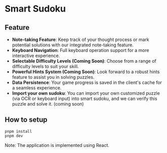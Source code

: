 # Smart Sudoku

## Feature

- **Note-taking Feature**: Keep track of your thought process or mark potential solutions with our integrated note-taking feature.
- **Keyboard Navigation**: Full keyboard operation support for a more interactive experience.
- **Selectable Difficulty Levels (Coming Soon)**: Choose from a range of difficulty levels to suit your skill.
- **Powerful Hints System (Coming Soon)**: Look forward to a robust hints feature to assist you in solving puzzles.
- **Data Persistence**: Your game progress is saved in the client's cache for a seamless experience.
- **Import your own sudoku**: You can import your own customized puzzle (via OCR or keyboard input) into smart sudoku, and we can verify this puzzle and solve it. (coming soon)

## How to setup

```
pnpm install
pnpm dev
```

Note: The application is implemented using React.
